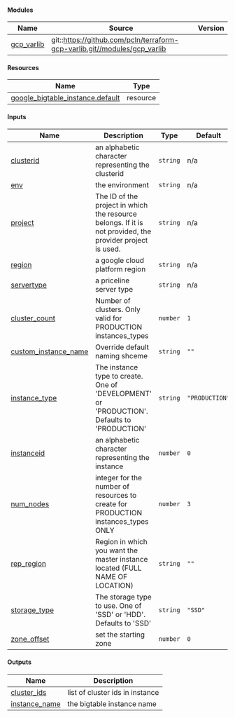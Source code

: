 <!-- BEGIN_TF_DOCS -->
#### Modules

| Name | Source | Version |
|------|--------|---------|
| <a name="module_gcp_varlib"></a> [gcp_varlib](#module_gcp_varlib) | git::https://github.com/pcln/terraform-gcp-varlib.git//modules/gcp_varlib |  |

#### Resources

| Name | Type |
|------|------|
| [google_bigtable_instance.default](https://registry.terraform.io/providers/hashicorp/google/latest/docs/resources/bigtable_instance) | resource |

#### Inputs

| Name | Description | Type | Default | Required |
|------|-------------|------|---------|:--------:|
| <a name="input_clusterid"></a> [clusterid](#input_clusterid) | an alphabetic character representing the clusterid | `string` | n/a | yes |
| <a name="input_env"></a> [env](#input_env) | the environment | `string` | n/a | yes |
| <a name="input_project"></a> [project](#input_project) | The ID of the project in which the resource belongs. If it is not provided, the provider project is used. | `string` | n/a | yes |
| <a name="input_region"></a> [region](#input_region) | a google cloud platform region | `string` | n/a | yes |
| <a name="input_servertype"></a> [servertype](#input_servertype) | a priceline server type | `string` | n/a | yes |
| <a name="input_cluster_count"></a> [cluster_count](#input_cluster_count) | Number of clusters. Only valid for PRODUCTION instances_types | `number` | `1` | no |
| <a name="input_custom_instance_name"></a> [custom_instance_name](#input_custom_instance_name) | Override default naming shceme | `string` | `""` | no |
| <a name="input_instance_type"></a> [instance_type](#input_instance_type) | The instance type to create. One of 'DEVELOPMENT' or 'PRODUCTION'. Defaults to 'PRODUCTION' | `string` | `"PRODUCTION"` | no |
| <a name="input_instanceid"></a> [instanceid](#input_instanceid) | an alphabetic character representing the instance | `number` | `0` | no |
| <a name="input_num_nodes"></a> [num_nodes](#input_num_nodes) | integer for the number of resources to create for PRODUCTION instances_types ONLY | `number` | `3` | no |
| <a name="input_rep_region"></a> [rep_region](#input_rep_region) | Region in which you want the master instance located (FULL NAME OF LOCATION) | `string` | `""` | no |
| <a name="input_storage_type"></a> [storage_type](#input_storage_type) | The storage type to use. One of 'SSD' or 'HDD'. Defaults to 'SSD' | `string` | `"SSD"` | no |
| <a name="input_zone_offset"></a> [zone_offset](#input_zone_offset) | set the starting zone | `number` | `0` | no |

#### Outputs

| Name | Description |
|------|-------------|
| <a name="output_cluster_ids"></a> [cluster_ids](#output_cluster_ids) | list of cluster ids in instance |
| <a name="output_instance_name"></a> [instance_name](#output_instance_name) | the bigtable instance name |
<!-- END_TF_DOCS -->
